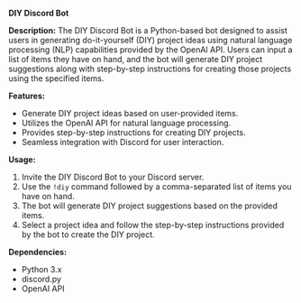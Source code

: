 **DIY Discord Bot**

**Description:**
The DIY Discord Bot is a Python-based bot designed to assist users in generating do-it-yourself (DIY) project ideas using natural language processing (NLP) capabilities provided by the OpenAI API. Users can input a list of items they have on hand, and the bot will generate DIY project suggestions along with step-by-step instructions for creating those projects using the specified items.

**Features:**
- Generate DIY project ideas based on user-provided items.
- Utilizes the OpenAI API for natural language processing.
- Provides step-by-step instructions for creating DIY projects.
- Seamless integration with Discord for user interaction.

**Usage:**
1. Invite the DIY Discord Bot to your Discord server.
2. Use the `!diy` command followed by a comma-separated list of items you have on hand.
3. The bot will generate DIY project suggestions based on the provided items.
4. Select a project idea and follow the step-by-step instructions provided by the bot to create the DIY project.

**Dependencies:**
- Python 3.x
- discord.py
- OpenAI API
